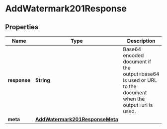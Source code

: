 

# AddWatermark201Response


## Properties

| Name | Type | Description | Notes |
|------------ | ------------- | ------------- | -------------|
|**response** | **String** | Base64 encoded document if the output&#x3D;base64 is used or URL to the document when the output&#x3D;url is used. |  [optional] |
|**meta** | [**AddWatermark201ResponseMeta**](AddWatermark201ResponseMeta.md) |  |  [optional] |




